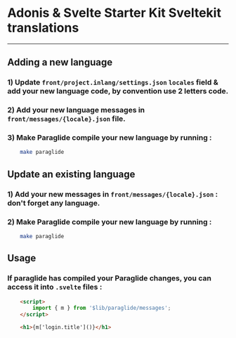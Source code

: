 # Adonis & Svelte Starter Kit Sveltekit translations

---

## Adding a new language

### 1) Update `front/project.inlang/settings.json` `locales` field & add your new language code, by convention use 2 letters code.

### 2) Add your new language messages in `front/messages/{locale}.json` file.

### 3) Make Paraglide compile your new language by running :

```bash
    make paraglide
```

## Update an existing language

### 1) Add your new messages in `front/messages/{locale}.json` : don't forget any language.

### 2) Make Paraglide compile your new language by running :

```bash
    make paraglide
```

## Usage

### If paraglide has compiled your Paraglide changes, you can access it into `.svelte` files :

```html
    <script>
        import { m } from '$lib/paraglide/messages';
    </script>

    <h1>{m['login.title']()}</h1>
```
